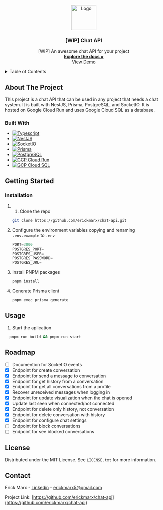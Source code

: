 <a name="readme-top"></a>

<!-- PROJECT LOGO -->
<br />
<div align="center">
  <a href="https://raw.githubusercontent.com/othneildrew/Best-README-Template/master/images/logo.png">
    <img src="https://raw.githubusercontent.com/othneildrew/Best-README-Template/master/images/logo.png" alt="Logo" width="80" height="80">
  </a>

<h3 align="center">[WIP] Chat API</h3>

  <p align="center">
  [WIP] An awesome chat API for your project
    <br />
    <a href="https://github.com/erickmarx/chat-api"><strong>Explore the docs »</strong></a>
    <br />
    <a href="https://github.com/erickmarx/chat-api">View Demo</a>
  </p>
</div>

<!-- TABLE OF CONTENTS -->
<details>
  <summary>Table of Contents</summary>
  <ol>
    <li>
      <a href="#about-the-project">About The Project</a>
      <ul>
        <li><a href="#built-with">Built With</a></li>
      </ul>
    </li>
    <li>
      <a href="#getting-started">Getting Started</a>
      <ul>
        <li><a href="#installation">Installation</a></li>
      </ul>
    </li>
    <li><a href="#usage">Usage</a></li>
    <li><a href="#roadmap">Roadmap</a></li>
    <li><a href="#license">License</a></li>
    <li><a href="#contact">Contact</a></li>
  </ol>
</details>

<!-- ABOUT THE PROJECT -->

## About The Project

<!-- [![Product Name Screen Shot][product-screenshot]](https://example.com) -->

This project is a chat API that can be used in any project that needs a chat system. It is built with NestJS, Prisma, PostgreSQL, and SocketIO. It is hosted on Google Cloud Run and uses Google Cloud SQL as a database.

### Built With

- [![Typescript][Typescript]][Typescript-url]
- [![NestJS][NestJS]][NestJS-url]
- [![SocketIO][SocketIO]][SocketIO-url]
- [![Prisma][Prisma]][Prisma-url]
- [![PostgreSQL][PostgreSQL]][PostgreSQL-url]
- [![GCP Cloud Run][GCP Cloud Run]][GCPCloudRun-url]
- [![GCP Cloud SQL][GCP Cloud SQL]][GCP-Cloud-SQL-url]

<!-- GETTING STARTED -->

## Getting Started

### Installation

1. 1. Clone the repo
   ```sh
   git clone https://github.com/erickmarx/chat-api.git
   ```
2. Configure the environment variables copying and renaming `.env.example` to `.env`
   ```js
   PORT=3000
   POSTGRES_PORT=
   POSTGRES_USER=
   POSTGRES_PASSWORD=
   POSTGRES_URL=
   ```
3. Install PNPM packages
   ```sh
   pnpm install
   ```
4. Generate Prisma client
   ```sh
   pnpm exec prisma generate
   ```

<!-- USAGE EXAMPLES -->

## Usage

1. Start the aplication

```sh
  pnpm run build && pnpm run start
```

<!-- ROADMAP -->

## Roadmap

- [ ] Documention for SocketIO events
- [x] Endpoint for create conversation
- [x] Endpoint for send a message to conversation
- [x] Endpoint for get history from a conversation
- [x] Endpoint for get all conversations from a profile
- [x] Recover unreceived messages when logging in
- [x] Endpoint for update visualization when the chat is opened
- [x] Update last seen when connected/not connected
- [x] Endpoint for delete only history, not conversation
- [x] Endpoint for delete conversation with history
- [x] Endpoint for configure chat settings
- [ ] Endpoint for block conversations
- [ ] Endpoint for see blocked conversations

<!-- LICENSE -->

## License

Distributed under the MIT License. See `LICENSE.txt` for more information.

<!-- CONTACT -->

## Contact

Erick Marx - [Linkedin](https://linkedin.com/in/erickmarx) - erickmarx5@gmail.com

Project Link: [https://github.com/erickmarx/chat-api](https://github.com/erickmarx/chat-api)

[product-screenshot]: images/screenshot.png
[Typescript]: https://shields.io/badge/TypeScript-3178C6?style=for-the-badge&logo=TypeScript&logoColor=FFF&
[Typescript-url]: https://www.typescriptlang.org/
[NestJS]: https://img.shields.io/badge/nestjs-E0234E?style=for-the-badge&logo=nestjs&logoColor=white
[NestJS-url]: https://www.nestjs.com/
[GCP Cloud Run]: https://shields.io/badge/GCP-3178C6?style=for-the-badge&logo=googlecloud&logoColor=FFF
[GCPCloudRun-url]: https://cloud.google.com/run?hl=pt-BR
[GCP Cloud SQL]: https://shields.io/badge/GCP-3178C6?style=for-the-badge&logo=googlecloud&logoColor=FFF
[GCP-Cloud-SQL-url]: https://cloud.google.com/sql?hl=pt-BR
[SocketIO]: https://img.shields.io/badge/Socket.io-010101?style=for-the-badge&&logo=Socket.io&logoColor=white
[SocketIO-url]: https://socket.io/pt-br/docs/v4/
[Prisma]: https://img.shields.io/badge/Prisma-3982CE?style=for-the-badge&logo=Prisma&logoColor=white
[Prisma-url]: https://www.prisma.io/
[PostgreSQL]: https://img.shields.io/badge/postgresql-4169e1?style=for-the-badge&logo=postgresql&logoColor=white
[PostgreSQL-url]: https://www.postgresql.org/
